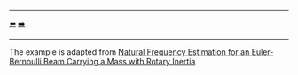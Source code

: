 ***
[⬅️](../015/README.md "Previous example")
[➡️](../017/README.md "Next example")
***

The example is adapted from [Natural Frequency Estimation for an Euler-Bernoulli Beam Carrying a Mass with Rotary Inertia](https://www.researchgate.net/publication/375865124_Natural_Frequency_Estimation_for_an_Euler-Bernoulli_Beam_Carrying_a_Mass_with_Rotary_Inertia)
